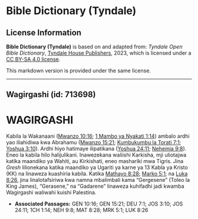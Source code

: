 # Bible Dictionary (Tyndale)

## License Information

**Bible Dictionary (Tyndale)** is based on and adapted from: _Tyndale Open Bible Dictionary_, [Tyndale House Publishers](https://tyndaleopenresources.com/), 2023, which is licensed under a [CC BY-SA 4.0 license](https://creativecommons.org/licenses/by-sa/4.0/legalcode.en).

This markdown version is provided under the same license.



--------------------------------

## Wagirgashi (id: 713698)

WAGIRGASHI
==========

Kabila la Wakanaani ([Mwanzo 10:16](https://ref.ly/Gen10:16); [1 Mambo ya Nyakati 1:14](https://ref.ly/1Chr1:14)) ambalo ardhi yao iliahidiwa kwa Abrahamu ([Mwanzo 15:21](https://ref.ly/Gen15:21); [Kumbukumbu la Torati 7:1](https://ref.ly/Deut7:1); [Yoshua 3:10](https://ref.ly/Josh3:10)). Ardhi hiyo hatimaye ilipatikana ([Yoshua 24:11](https://ref.ly/Josh24:11); [Nehemia 9:8](https://ref.ly/Neh9:8)). Eneo la kabila hilo halijulikani. Inawezekana waliishi Karkisha, mji uliotajwa katika maandiko ya Wahiti, au Kirkishati, eneo mashariki mwa Tigris. Jina *Gresh* lilionekana katika maandiko ya Ugariti ya karne ya 13 Kabla ya Kristo (KK) na linaweza kuashiria kabila. Katika [Mathayo 8:28](https://ref.ly/Matt8:28); [Marko 5:1](https://ref.ly/Mark5:1); na [Luka 8:26](https://ref.ly/Luke8:26), jina linalotafsiriwa kwa namna mbalimbali kama “Gergesene” (Toleo la King James), “Gerasene,” na “Gadarene” linaweza kuhifadhi jadi kwamba Wagirgashi waliwahi kuishi Palestina.

* **Associated Passages:** GEN 10:16; GEN 15:21; DEU 7:1; JOS 3:10; JOS 24:11; 1CH 1:14; NEH 9:8; MAT 8:28; MRK 5:1; LUK 8:26

